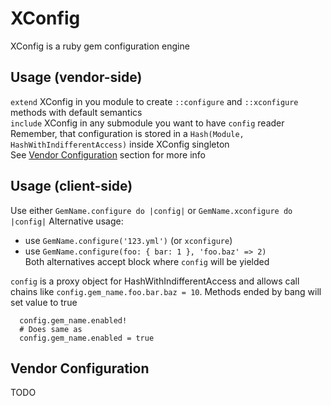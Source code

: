 # XConfig
XConfig is a ruby gem configuration engine  

## Usage (vendor-side)  
`extend` XConfig in you module to create `::configure` and `::xconfigure`
methods with default semantics  
`include` XConfig in any submodule you want to have `config` reader  
Remember, that configuration is stored in a
`Hash(Module, HashWithIndifferentAccess)` inside XConfig singleton  
See [Vendor Configuration](#vendor-configuration) section for more info

## Usage (client-side)  
Use either `GemName.configure do |config|` or `GemName.xconfigure do |config|`
Alternative usage:  
- use `GemName.configure('123.yml')` (or `xconfigure`)  
- use `GemName.configure(foo: { bar: 1 }, 'foo.baz' => 2)`  
Both alternatives accept block where `config` will be yielded

`config` is a proxy object for HashWithIndifferentAccess and allows call chains
like `config.gem_name.foo.bar.baz = 10`. Methods ended by bang will set value
to true
```
  config.gem_name.enabled!
  # Does same as
  config.gem_name.enabled = true
```

## Vendor Configuration  
TODO  
